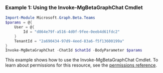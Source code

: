 ### Example 1: Using the Invoke-MgBetaGraphChat Cmdlet
```powershell
Import-Module Microsoft.Graph.Beta.Teams
$params = @{
	User = @{
		Id = "d864e79f-a516-4d0f-9fee-0eeb4d61fdc2"
	}
	TenantId = "2a690434-97d9-4eed-83a6-f5f13600199a"
}
Invoke-MgBetaGraphChat -ChatId $chatId -BodyParameter $params
```
This example shows how to use the Invoke-MgBetaGraphChat Cmdlet.
To learn about permissions for this resource, see the [permissions reference](/graph/permissions-reference).
